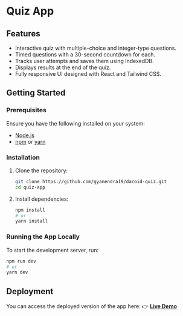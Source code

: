 # Quiz App

## Features
- Interactive quiz with multiple-choice and integer-type questions.
- Timed questions with a 30-second countdown for each.
- Tracks user attempts and saves them using IndexedDB.
- Displays results at the end of the quiz.
- Fully responsive UI designed with React and Tailwind CSS.

## Getting Started

### Prerequisites
Ensure you have the following installed on your system:
- [Node.js](https://nodejs.org/)
- [npm](https://www.npmjs.com/) or [yarn](https://yarnpkg.com/)

### Installation

1. Clone the repository:
   ```sh
   git clone https://github.com/gyanendra19/dacoid-quiz.git
   cd quiz-app
   ```
2. Install dependencies:
   ```sh
   npm install
   # or
   yarn install
   ```

### Running the App Locally
To start the development server, run:
```sh
npm run dev
# or
yarn dev
```

## Deployment
You can access the deployed version of the app here:
👉 **[Live Demo](https://dacoid-quiz.vercel.app/)**



